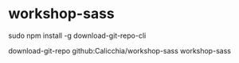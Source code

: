 # workshop-sass


sudo npm install -g download-git-repo-cli

download-git-repo github:Calicchia/workshop-sass workshop-sass
